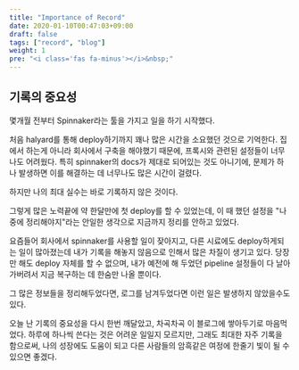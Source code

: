 ```yaml
---
title: "Importance of Record"
date: 2020-01-10T00:47:03+09:00
draft: false
tags: ["record", "blog"]
weight: 1
pre: "<i class='fas fa-minus'></i>&nbsp;"
---
```


## 기록의 중요성

몇개월 전부터 Spinnaker라는 툴을 가지고 일을 하기 시작했다.

처음 halyard를 통해 deploy하기까지 꽤나 많은 시간을 소요했던 것으로 기억한다.
집에서 하는게 아니라 회사에서 구축을 해야했기 때문에, 프록시와 관련된 설정들이 너무나도 어려웠다.
특히 spinnaker의 docs가 제대로 되어있는 것도 아니기에, 문제가 하나 발생하면 이를 해결하는 데 너무나도 많은 시간이 걸렸다.

하지만 나의 최대 실수는 바로 기록하지 않은 것이다.

그렇게 많은 노력끝에 약 한달만에 첫 deploy를 할 수 있었는데, 이 때 했던 설정을 "나중에 정리해야지"라는 안일한 생각으로 지금까지 정리를 안하고 있었다.

요즘들어 회사에서 spinnaker를 사용할 일이 잦아지고, 다른 시료에도 deploy하게되는 일이 많아졌는데 내가 기록을 해놓지 않음으로 인해서 많은 차질이 생기고 있다.
당장만 해도 deploy 자체를 할 수 없으며, 내가 예전에 해 두었던 pipeline 설정들이 다 날아가버려서 지금 복구하는 데 한숨만 나올 뿐이다.

그 많은 정보들을 정리해두었다면, 로그를 남겨두었다면 이런 일은 발생하지 않았을수도 있다.

오늘 난 기록의 중요성을 다시 한번 깨달았고, 차곡차곡 이 블로그에 쌓아두기로 마음먹었다.
하루에 하나씩 쓴다는 것은 어려운 일일지 모르지만, 그래도 최대한 자주 기록을 함으로써, 나의 성장에도 도움이 되고 다른 사람들의 암흑같은 여정에 한줄기 빛이 될 수 있으면 좋겠다.
